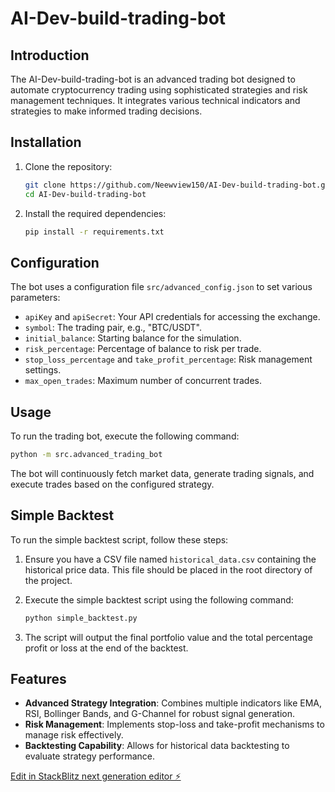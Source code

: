# AI-Dev-build-trading-bot

## Introduction

The AI-Dev-build-trading-bot is an advanced trading bot designed to automate cryptocurrency trading using sophisticated strategies and risk management techniques. It integrates various technical indicators and strategies to make informed trading decisions.

## Installation

1. Clone the repository:
   ```bash
   git clone https://github.com/Neewview150/AI-Dev-build-trading-bot.git
   cd AI-Dev-build-trading-bot
   ```

2. Install the required dependencies:
   ```bash
   pip install -r requirements.txt
   ```

## Configuration

The bot uses a configuration file `src/advanced_config.json` to set various parameters:
- `apiKey` and `apiSecret`: Your API credentials for accessing the exchange.
- `symbol`: The trading pair, e.g., "BTC/USDT".
- `initial_balance`: Starting balance for the simulation.
- `risk_percentage`: Percentage of balance to risk per trade.
- `stop_loss_percentage` and `take_profit_percentage`: Risk management settings.
- `max_open_trades`: Maximum number of concurrent trades.

## Usage

To run the trading bot, execute the following command:
```bash
python -m src.advanced_trading_bot
```

The bot will continuously fetch market data, generate trading signals, and execute trades based on the configured strategy.

## Simple Backtest

To run the simple backtest script, follow these steps:

1. Ensure you have a CSV file named `historical_data.csv` containing the historical price data. This file should be placed in the root directory of the project.

2. Execute the simple backtest script using the following command:
   ```bash
   python simple_backtest.py
   ```

3. The script will output the final portfolio value and the total percentage profit or loss at the end of the backtest.

## Features

- **Advanced Strategy Integration**: Combines multiple indicators like EMA, RSI, Bollinger Bands, and G-Channel for robust signal generation.
- **Risk Management**: Implements stop-loss and take-profit mechanisms to manage risk effectively.
- **Backtesting Capability**: Allows for historical data backtesting to evaluate strategy performance.

[Edit in StackBlitz next generation editor ⚡️](https://stackblitz.com/~/github.com/Neewview150/AI-Dev-build-trading-bot)
